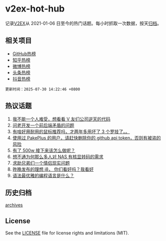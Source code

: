 # v2ex-hot-hub

 记录[V2EX](https://www.v2ex.com/)从 2021-01-06 日至今的热门话题。每小时抓取一次数据，按天[归档](archives)。
 
 ## 相关项目

- [GitHub热榜](https://github.com/lonnyzhang423/github-hot-hub)
- [知乎热榜](https://github.com/lonnyzhang423/zhihu-hot-hub)
- [微博热榜](https://github.com/lonnyzhang423/weibo-hot-hub)
- [头条热榜](https://github.com/lonnyzhang423/toutiao-hot-hub)
- [抖音热榜](https://github.com/lonnyzhang423/douyin-hot-hub)


 `更新时间：2025-07-30 14:22:46 +0800`

## 热议话题

1. [我不能一个人难受，想看看 V 友们公司逆天的代码](https://www.v2ex.com/t/1148645)
1. [问老开发一个前后端矛盾的问题](https://www.v2ex.com/t/1148608)
1. [有啥好用耐用的鼠标推荐吗，才两年多用坏了 3 个罗技了。。](https://www.v2ex.com/t/1148641)
1. [使用过 PakePlus 的用户，请赶快删除你的 github api token，否则有被盗的风险](https://www.v2ex.com/t/1148581)
1. [有了 500w 接下来该怎么做呢？](https://www.v2ex.com/t/1148505)
1. [想不通为何那么多人对 NAS 有核显转码的需求](https://www.v2ex.com/t/1148642)
1. [求助兄弟们一个情侣现实问题](https://www.v2ex.com/t/1148586)
1. [昨晚发布的理想 i8， 你们看好吗？我看好](https://www.v2ex.com/t/1148667)
1. [语法最优雅的编程语言是什么？](https://www.v2ex.com/t/1148712)

## 历史归档

[archives](archives)

## License

See the [LICENSE](LICENSE) file for license rights and limitations (MIT).
